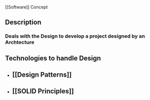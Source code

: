 [[Software]] Concept


## Description 

### Deals with the Design to develop a project designed by an Archtecture


## Technologies to handle Design

- ## [[Design Patterns]]
- ## [[SOLID Principles]]

